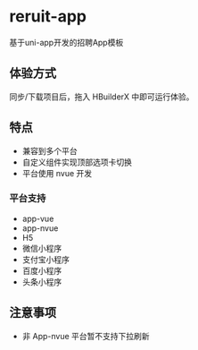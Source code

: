 # reruit-app
基于uni-app开发的招聘App模板

## 体验方式
同步/下载项目后，拖入 HBuilderX 中即可运行体验。

## 特点
* 兼容到多个平台
* 自定义组件实现顶部选项卡切换
* 平台使用 nvue 开发

### 平台支持
* app-vue
* app-nvue
* H5
* 微信小程序
* 支付宝小程序
* 百度小程序
* 头条小程序

## 注意事项
* 非 App-nvue 平台暂不支持下拉刷新
